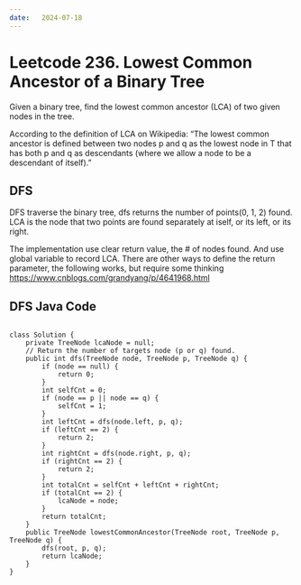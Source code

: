 ```yaml
---
date:   2024-07-18
---
```


# Leetcode 236. Lowest Common Ancestor of a Binary Tree

Given a binary tree, find the lowest common ancestor (LCA) of two given nodes in the tree.

According to the definition of LCA on Wikipedia: “The lowest common ancestor is defined between two nodes p and q as the lowest node in T that has both p and q as descendants (where we allow a node to be a descendant of itself).”

## DFS
DFS traverse the binary tree, dfs returns the number of points(0, 1, 2) found. LCA is the node that two points are found separately at iself, or its left, or its right.

The implementation use clear return value, the # of nodes found. And use global variable to record LCA.
There are other ways to define the return parameter, the following works, but require some thinking
https://www.cnblogs.com/grandyang/p/4641968.html

## DFS Java Code
<pre>
<code>
class Solution {
    private TreeNode lcaNode = null;
    // Return the number of targets node (p or q) found.
    public int dfs(TreeNode node, TreeNode p, TreeNode q) {
        if (node == null) {
            return 0;
        }
        int selfCnt = 0;
        if (node == p || node == q) {
            selfCnt = 1;
        }
        int leftCnt = dfs(node.left, p, q);
        if (leftCnt == 2) {
            return 2;
        }
        int rightCnt = dfs(node.right, p, q);
        if (rightCnt == 2) {
            return 2;
        }
        int totalCnt = selfCnt + leftCnt + rightCnt;
        if (totalCnt == 2) {
            lcaNode = node;
        }
        return totalCnt;
    }
    public TreeNode lowestCommonAncestor(TreeNode root, TreeNode p, TreeNode q) {
        dfs(root, p, q);
        return lcaNode;
    }
}
</code>
</pre>
